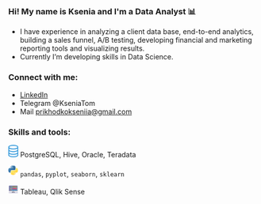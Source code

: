 ### Hi! My name is Ksenia and I'm a Data Analyst :bar_chart:
- I have experience in analyzing a client data base, end-to-end analytics, building a sales funnel, A/B testing, developing financial and marketing reporting tools and visualizing results. 
- Currently I’m developing skills in Data Science. 

### Connect with me:

- [LinkedIn](https://www.linkedin.com/in/kvprikhodko/)
- Telegram @KseniaTom
- Mail prikhodkokseniia@gmail.com

### Skills and tools:

<img src="https://github.com/kvprikhodko/kvprikhodko/blob/main/db.png" width="20">  PostgreSQL, Hive, Oracle, Teradata


<img src="https://github.com/kvprikhodko/kvprikhodko/blob/main/py.png" width="20">  `pandas`, `pyplot`, `seaborn`, `sklearn`


<img src="https://github.com/kvprikhodko/kvprikhodko/blob/main/dsb.png" width="20">  Tableau, Qlik Sense
